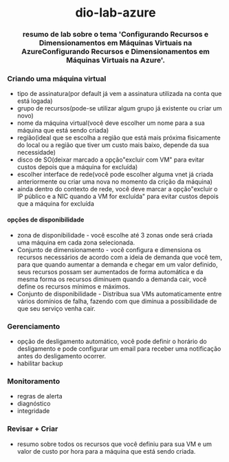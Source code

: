

<h1 align="center"> dio-lab-azure </h1>
<h3 align="center"> resumo de lab sobre o tema 'Configurando Recursos e Dimensionamentos em Máquinas Virtuais na AzureConfigurando Recursos e Dimensionamentos em Máquinas Virtuais na Azure'. </h3>

### Criando uma máquina virtual   
* tipo de assinatura(por default já vem a assinatura utilizada na conta que está logada)
* grupo de recursos(pode-se utilizar algum grupo já existente ou criar um novo)
* nome da máquina virtual(você deve escolher um nome para a sua máquina que está sendo criada)
* região(ideal que se escolha a região que está mais próxima fisicamente do local ou a região que tiver um custo mais baixo, depende da sua necessidade)
* disco de SO(deixar marcado a opção"excluir com VM" para evitar custos depois que a máquina for excluída)
* escolher interface de rede(você pode escolher alguma vnet já criada anteriormente ou criar uma nova no momento da crição da máquina)
* ainda dentro do contexto de rede, você deve marcar a opção"excluir o IP público e a NIC quando a VM for excluída" para evitar custos depois que a máquina for excluída

#### opções de disponibilidade 
* zona de disponibilidade - você escolhe até 3 zonas onde será criada uma máquina em cada zona selecionada.
* Conjunto de dimensionamento - você configura e dimensiona os recursos necessários de acordo com a ideia de demanda que você tem, para que quando aumentar a demanda e chegar em um valor definido, seus recursos possam ser aumentados de forma automática e da mesma forma os recursos diminuem quando a demanda cair, você define os recursos mínimos e máximos.
* Conjunto de disponibilidade - Distribua sua VMs automaticamente entre vários domínios de falha, fazendo com que diminua a possibilidade de que seu serviço venha cair.

### Gerenciamento
* opção de desligamento automático, você pode definir o horário do desligamento e pode configurar um email para receber uma notificação antes do desligamento ocorrer.
* habilitar backup

### Monitoramento
* regras de alerta
* diagnóstico
* integridade

### Revisar + Criar
* resumo sobre todos os recursos que você definiu para sua VM e um valor de custo por hora para a máquina que está sendo criada.



